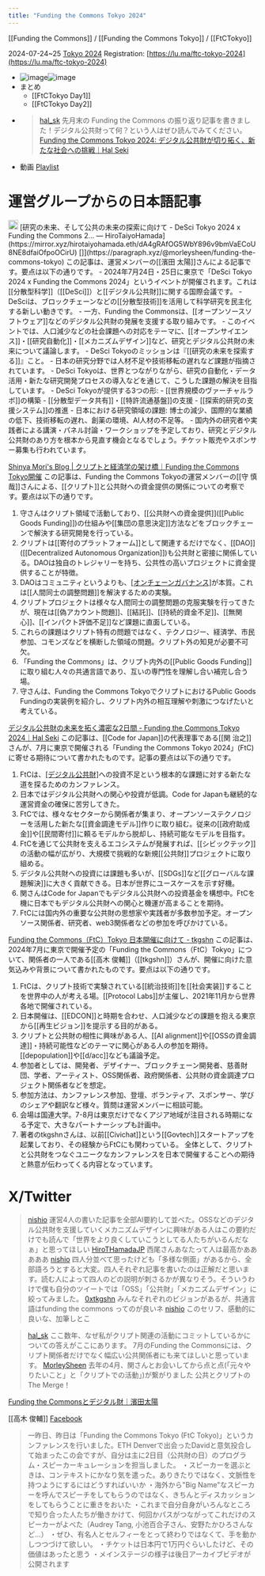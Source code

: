 ```yaml
---
title: "Funding the Commons Tokyo 2024"
---
```


[[Funding the Commons]] / [[Funding the Commons Tokyo]] / [[FtCTokyo]]

2024-07-24~25 [Tokyo 2024](https://fundingthecommons.io/tokyo-2024)
Registration: [https://lu.ma/ftc-tokyo-2024](https://lu.ma/ftc-tokyo-2024)
- ![image](https://gyazo.com/11b29d6c5abcc79e64b069e74bfc803f/thumb/1000)![image](https://gyazo.com/46ffae3be2b75ee58810877b99b7e38a/thumb/1000)
- まとめ
    - [[FtCTokyo Day1]]
    - [[FtCTokyo Day2]]
- > [hal_sk](https://x.com/hal_sk/status/1821712657482969399) 先月末の Funding the Commons の振り返り記事を書きました！デジタル公共財って何？という人はぜひ読んでみてください。[Funding the Commons Tokyo 2024: デジタル公共財が切り拓く、新たな社会への挑戦｜Hal Seki](https://note.com/hal_sk/n/n612ee1ace100?sub_rt=share_pb)
- 動画 [Playlist](https://www.youtube.com/watch?v=hilCKQAtD-U&list=PL3C6eF-zu5AYohNL1ZgOBqlwwJ29x-lTO)

# 運営グループからの日本語記事
<img src='https://scrapbox.io/api/pages/nishio/claude/icon' alt='claude.icon' height="19.5"/>
[研究の未来、そして公共の未来の探索に向けて - DeSci Tokyo 2024 x Funding the Commons 2… — HiroTaiyoHamada](https://mirror.xyz/hirotaiyohamada.eth/dA4gRAfOG5WbY896v9bmVaECoU8NE8dfaiOfpoOCirU)
[]](https://paragraph.xyz/@morleysheen/funding-the-commons-tokyo)
この記事は、運営メンバーの[[濱田 太陽]]さんによる記事です。要点は以下の通りです。
- 2024年7月24日・25日に東京で「DeSci Tokyo 2024 x Funding the Commons 2024」というイベントが開催されます。これは[[分散型科学]]（[[DeSci]]）と[[デジタル公共財]]に関する国際会議です。
- DeSciは、ブロックチェーンなどの[[分散型技術]]を活用して科学研究を民主化する新しい動きです。
- 一方、Funding the Commonsは、[[オープンソースソフトウェア]]などのデジタル公共財の発展を支援する取り組みです。
- このイベントでは、人口減少などの社会課題への対応をテーマに、[[オープンサイエンス]]・[[研究自動化]]・[[メカニズムデザイン]]など、研究とデジタル公共財の未来について議論します。
- DeSci Tokyoのミッションは『[[研究の未来を探索する]]』こと。
    - 日本の研究分野では人材不足や技術移転の遅れなど課題が指摘されています。
    - DeSci Tokyoは、世界とつながりながら、研究の自動化・データ活用・新たな研究開発プロセスの導入などを通じて、こうした課題の解決を目指しています。
    - DeSci Tokyoが提供する3つの形:
        - [[世界規模のヴァーチャルラボ]]の構築
        - [[分散型データ共有]]・[[特許流通基盤]]の支援
        - [[探索的研究の支援システム]]の推進
- 日本における研究領域の課題: 博士の減少、国際的な業績の低下、技術移転の遅れ、創薬の環境、AI人材の不足等。
- 国内外の研究者や実践者による講演・パネル討論・ワークショップを予定しており、研究とデジタル公共財のあり方を根本から見直す機会となるでしょう。チケット販売やスポンサー募集も行われています。

[Shinya Mori's Blog | クリプトと経済学の架け橋｜Funding the Commons Tokyo開催](https://paragraph.xyz/@morleysheen/funding-the-commons-tokyo)
この記事は、Funding the Commons Tokyoの運営メンバーの[[守 慎哉]]さんによる、[[クリプト]]と公共財への資金提供の関係についての考察です。要点は以下の通りです。
1. 守さんはクリプト領域で活動しており、[[公共財への資金提供]]([[Public Goods Funding]])の仕組みや[[集団の意思決定]]方法などをブロックチェーンで解決する研究開発を行っている。
2. クリプトは[[寄付のプラットフォーム]]として関連するだけでなく、[[DAO]]([[Decentralized Autonomous Organization]])も公共財と密接に関係している。DAOは独自のトレジャリーを持ち、公共性の高いプロジェクトに資金提供することが特徴。
3. DAOはコミュニティというよりも、[[オンチェーンガバナンス]]([[プログラムによる自動執行]])が本質。これは[[人間同士の調整問題]]を解決するための実験。
4. クリプトプロジェクトは様々な人間同士の調整問題の克服実験を行ってきたが、現在は[[偽アカウント問題]]、[[結託]]、[[持続的資金不足]]、[[無関心]]、[[インパクト評価不足]]など課題に直面している。
5. これらの課題はクリプト特有の問題ではなく、テクノロジー、経済学、市民参加、コモンズなどを横断した領域の問題。クリプト外の知見が必要不可欠。
6. 「Funding the Commons」は、クリプト内外の[[Public Goods Funding]]に取り組む人々の共通言語であり、互いの専門性を理解し合い補完し合う場。
7. 守さんは、Funding the Commons TokyoでクリプトにおけるPublic Goods Fundingの実装例を紹介し、クリプト内外の相互理解や刺激につなげたいと考えている。

[デジタル公共財の未来を拓く濃密な2日間 - Funding the Commons Tokyo 2024｜Hal Seki](https://note.com/hal_sk/n/n4768c58d379b)
この記事は、[[Code for Japan]]の代表理事である[[関 治之]]さんが、7月に東京で開催される「Funding the Commons Tokyo 2024」(FtC)に寄せる期待について書かれたものです。記事の要点は以下の通りです。
1. FtCは、[[デジタル公共財]]([[オープンソースソフトウェア]]、[[オープンデータ]]、[[オープンAIモデル]]など)への投資不足という根本的な課題に対する新たな道を探るためのカンファレンス。
2. 日本ではデジタル公共財への関心や投資が低調。Code for Japanも継続的な運営資金の確保に苦労してきた。
3. FtCでは、様々なセクターから関係者が集まり、オープンソーステクノロジーを活用した新たな[[資金調達モデル]]作りに取り組む。従来の[[政府助成金]]や[[民間寄付]]に頼るモデルから脱却し、持続可能なモデルを目指す。
4. FtCを通じて公共財を支えるエコシステムが発展すれば、[[シビックテック]]の活動の幅が広がり、大規模で挑戦的な新規[[公共財]]プロジェクトに取り組める。
5. デジタル公共財への投資には課題も多いが、[[SDGs]]など[[グローバルな課題解決]]に大きく貢献できる。日本が世界にユースケースを示す好機。
6. 関さんはCode for Japanでもデジタル公共財への投資基金を構想中。FtCを機に日本でもデジタル公共財への関心と機運が高まることを期待。
7. FtCには国内外の重要な公共財の思想家や実践者が多数参加予定。オープンソース関係者、研究者、web3関係者などの参加を呼びかけている。

[Funding the Commons（FtC）Tokyo 日本開催に向けて - tkgshn](https://scrapbox.io/tkgshn/Funding_the_Commons%EF%BC%88FtC%EF%BC%89Tokyo_%E6%97%A5%E6%9C%AC%E9%96%8B%E5%82%AC%E3%81%AB%E5%90%91%E3%81%91%E3%81%A6)
この記事は、2024年7月に東京で開催予定の「Funding the Commons（FtC）Tokyo」について、関係者の一人である[[高木 俊輔]]（[[tkgshn]]）さんが、開催に向けた意気込みや背景について書かれたものです。要点は以下の通りです。
1. FtCは、クリプト技術で実験されている[[統治技術]]を[[社会実装]]することを世界中の人が考える場。[[Protocol Labs]]が主催し、2021年11月から世界各地で開催されている。
2. 日本開催は、[[EDCON]]と時期を合わせ、人口減少などの課題を抱える東京から[[再生ビジョン]]を提示する目的がある。
3. クリプトと公共財の相性に興味がある人、[[AI alignment]]や[[OSSの資金調達]]・持続可能性などのテーマに関心がある人の参加を期待。[[depopulation]]や[[d/acc]]なども議論予定。
4. 参加者としては、開発者、デザイナー、ブロックチェーン開発者、慈善財団、学者、アーティスト、OSS関係者、政府関係者、公共財の資金調達プロジェクト関係者などを想定。
5. 参加方法は、カンファレンス参加、登壇、ボランティア、スポンサー、学びのシェアや翻訳など様々。質問は運営メンバーに相談可能。
6. 会場は国連大学。7-8月は東京だけでなくアジア地域が注目される時期になる予定で、大きなパートナーシップも計画中。
7. 著者のtkgshnさんは、以前[[Civichat]]という[[Govtech]]スタートアップを起業しており、その経験からFtCにも関わっている。
全体として、クリプトと公共財をつなぐユニークなカンファレンスを日本で開催することへの期待と熱意が伝わってくる内容となっています。



# X/Twitter
> [nishio](https://twitter.com/nishio/status/1788570569572864269) 運営4人の書いた記事を全部AI要約して並べた。OSSなどのデジタル公共財を支援していくメカニズムデザインに興味がある人はこの要約だけでも読んで「世界をより良くしていこうとしてる人たちがいるんだなぁ」と思ってほしい
> [HiroTHamadaJP](https://twitter.com/HiroTHamadaJP/status/1788573289335668964) 西尾さんあなたって人は最高かあああああ
> [nishio](https://twitter.com/nishio/status/1788574566278889957) 四人分並べて思ったけども「多様な側面」があるから、全部語ろうとすると大変。四人それぞれ記事を書いたのは正解だと思います。読む人によって四人のどの説明が刺さるかが異なりそう。そういうわけで僕も自分のツイートでは「OSS」「公共財」「メカニズムデザイン」に絞ってみました。
> [0xtkgshn](https://twitter.com/0xtkgshn/status/1788575050318372983) みんなそれぞれのビジョンがあるが、共通言語はfunding the commons ってのが良いネ
> [nishio](https://twitter.com/nishio/status/1788577987090436215) このセリフ、感動的に良いな、加筆しとこ


> [hal_sk](https://twitter.com/hal_sk/status/1788352311229915491) ここ数年、なぜ私がクリプト関連の活動にコミットしているかについての答えがここにあります。
>  7月のFunding the Commonsには、クリプト関係者だけでなく幅広い公共関係者にも来てほしいと思っています。
> [MorleySheen](https://twitter.com/MorleySheen/status/1788396478572249466) 去年の4月、関さんとお会いしてから点と点(「元々やりたいこと」と「クリプトでの活動」)が繋がりました
>  公共とクリプトのThe Merge！


[Funding the Commonsとデジタル財｜濱田太陽](https://note.com/hirotaiyohamada/n/n242cffdd52a6)

[[高木 俊輔]] [Facebook](https://www.facebook.com/tkgshn/posts/pfbid02X5Nf3krpdWockwu777U1Si8hdFe33c9Nreg8k6JdxjEFr8bNAGn1fVu5kNXu388Zl)
> 一昨日、昨日は「Funding the Commons Tokyo (FtC Tokyo)」というカンファレンスを行いました。ETH Denverで出会ったDavidと意気投合して始まったこの会ですが、自分は主に2日目（公共財の日）のプログラム・スピーカーキュレーションを担当しました。
>  ・スピーカーを選ぶときは、コンテキストにかなり気を遣った。ありきたりではなく、文脈性を持つようにするにはどうすればいいか
>  ・海外から"Big Name"なスピーカーを呼んでスピーチをしてもらうのではなく、きちんとディスカッションをしてもらうことに重きをおいた
>  ・これまで自分自身がいろんなところで知り合った人たちが働きかけて、何回かパスがつながってこれだけのスピーカーがよべた（Audrey Tang, 小池百合子さん、安野たかひろさんなど...）
>  ・ぜひ、有名人とセルフィーをとって終わりではなくて、手を動かしつつづけて欲しい。
>  ・チケットは日本円で1万円ぐらいしたけど、その価値はあったと思う
>  ・メインステージの様子は後日アーカイブビデオが公開されます
